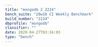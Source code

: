 ```yaml
---
title: "mongodb 2 2224"
bench_suite: "20w18 CI Weekly Benchmark"
build_number: "2224"
dbprofile: "mongodb"
classifier: ""
date: 2020-04-27T03:34:03
type: "bench"
---
```

